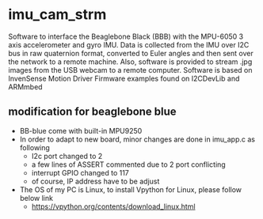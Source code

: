 # imu_cam_strm
Software to interface the Beaglebone Black (BBB) with the MPU-6050 3 axis accelerometer and gyro IMU. Data is collected from the IMU over I2C bus in raw quaternion format, converted to Euler angles and then sent over the network to a remote machine. Also, software is provided to stream .jpg images from the USB webcam to a remote computer. Software is based on InvenSense Motion Driver Firmware examples found on I2CDevLib and ARMmbed

## modification for beaglebone blue
* BB-blue come with built-in MPU9250
* In order to adapt to new board, minor changes are done in imu_app.c as following 
  - I2c port changed to 2
  - a few lines of ASSERT commented due to 2 port conflicting 
  - interrupt GPIO changed to 117
  - of course, IP address have to be adjust 
* The OS of my PC is Linux, to install Vpython for Linux, please follow below link
  - https://vpython.org/contents/download_linux.html  
  
